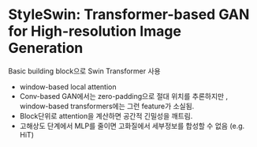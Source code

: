 StyleSwin: Transformer-based GAN for High-resolution Image Generation
===

Basic building block으로 Swin Transformer 사용
- window-based local attention
- Conv-based GAN에서는 zero-padding으로 절대 위치를 추론하지만 , window-based transformers에는 그런 feature가 소실됨.
- Block단위로 attention을 계산하면 공간적 긴밀성을 깨트림.
- 고해상도 단계에서 MLP를 줄이면 고화질에서 세부정보를 합성할 수 없음 (e.g. HiT)



> <Style Injection>
- AdaNorm: normalization후의 feature map의 mean과 std
- Modulated MLP: feature map을 조절하는 대신, linear layer의 weight를 바꿀 수 있다.
                 network의 channel-wise weight 크기를 바꿈 -> 더 빨라짐
- Cross-attention: transformer-specific style injection
결과: stylegan information을 두번 사용하는 효과이기때문에 AdaNorm이 가장 좋음 ---- why?

> <Double Attention>

> <Local-global positional encoding>
- Swin Transformer에서 가져온 relative positional encoding (RPE) - 픽셀의 상대위치를 인코딩함.
- !!! 절대 위치는 Conv에게 중요함. 왜? 입과 같은 특정 구성요소가 공간 좌표에 매우 의존하기 때문.
- 이 절대 위치를 사용하지 않는 relative positional encoding -> 이러한 정보를 잃어버리게 됨.
- 따라서, sinusoidal position encoding (SPE)를 각 스케일에 적용. (horizontal, vertical feature maps가 encoding에 추가됨)
- absolute positional encoding보다 SPE를 선호하는데, translation invariance를 허용하기 때문.
-=> RPE는 각 transformer block에 적용되어 local context에,
   SPE는 각 scale에 적용되어  global position에 영향을 줌.



